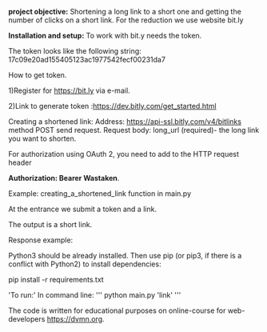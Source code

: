 **project objective:**
Shortening a long link to a short one and getting the number of clicks on a short link.
For the reduction we use website bit.ly

**Installation and setup:**
To work with bit.y needs the token.

The token looks like the following string: 17c09e20ad155405123ac1977542fecf00231da7

How to get token.

 1)Register for https://bit.ly via e-mail.
 
 2)Link to generate token :https://dev.bitly.com/get_started.html
 
Creating a shortened link:
 Address: https://api-ssl.bitly.com/v4/bitlinks method POST send request.
 Request body: long_url (required)- the long link you want to shorten.
 
 For authorization using OAuth 2, you need to add to the HTTP request header
 
 **Authorization: Bearer Wastaken**.
 
 Example: 
 creating_a_shortened_link function in main.py
 
 At the entrance we submit a token and a link.
 
 The output is a short link.
 
 Response example:

Python3 should be already installed. 
Then use pip (or pip3, if there is a conflict with Python2) to install dependencies:

pip install -r requirements.txt

'To run:' In command line: ''' python main.py 'link' '''

The code is written for educational purposes on online-course for web-developers https://dvmn.org.
